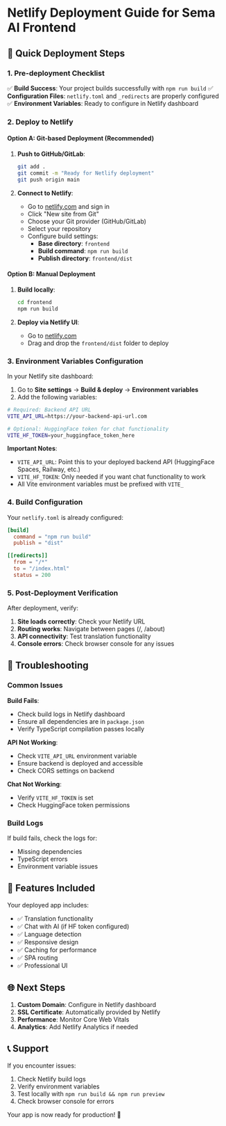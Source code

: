# Netlify Deployment Guide for Sema AI Frontend

## 🚀 Quick Deployment Steps

### 1. Pre-deployment Checklist

✅ **Build Success**: Your project builds successfully with `npm run build`
✅ **Configuration Files**: `netlify.toml` and `_redirects` are properly configured
✅ **Environment Variables**: Ready to configure in Netlify dashboard

### 2. Deploy to Netlify

#### Option A: Git-based Deployment (Recommended)

1. **Push to GitHub/GitLab**:
   ```bash
   git add .
   git commit -m "Ready for Netlify deployment"
   git push origin main
   ```

2. **Connect to Netlify**:
   - Go to [netlify.com](https://netlify.com) and sign in
   - Click "New site from Git"
   - Choose your Git provider (GitHub/GitLab)
   - Select your repository
   - Configure build settings:
     - **Base directory**: `frontend`
     - **Build command**: `npm run build`
     - **Publish directory**: `frontend/dist`

#### Option B: Manual Deployment

1. **Build locally**:
   ```bash
   cd frontend
   npm run build
   ```

2. **Deploy via Netlify UI**:
   - Go to [netlify.com](https://netlify.com)
   - Drag and drop the `frontend/dist` folder to deploy

### 3. Environment Variables Configuration

In your Netlify site dashboard:

1. Go to **Site settings** → **Build & deploy** → **Environment variables**
2. Add the following variables:

```bash
# Required: Backend API URL
VITE_API_URL=https://your-backend-api-url.com

# Optional: HuggingFace token for chat functionality
VITE_HF_TOKEN=your_huggingface_token_here
```

**Important Notes**:
- `VITE_API_URL`: Point this to your deployed backend API (HuggingFace Spaces, Railway, etc.)
- `VITE_HF_TOKEN`: Only needed if you want chat functionality to work
- All Vite environment variables must be prefixed with `VITE_`

### 4. Build Configuration

Your `netlify.toml` is already configured:

```toml
[build]
  command = "npm run build"
  publish = "dist"

[[redirects]]
  from = "/*"
  to = "/index.html"
  status = 200
```

### 5. Post-Deployment Verification

After deployment, verify:

1. **Site loads correctly**: Check your Netlify URL
2. **Routing works**: Navigate between pages (/, /about)
3. **API connectivity**: Test translation functionality
4. **Console errors**: Check browser console for any issues

## 🔧 Troubleshooting

### Common Issues

**Build Fails**:
- Check build logs in Netlify dashboard
- Ensure all dependencies are in `package.json`
- Verify TypeScript compilation passes locally

**API Not Working**:
- Check `VITE_API_URL` environment variable
- Ensure backend is deployed and accessible
- Check CORS settings on backend

**Chat Not Working**:
- Verify `VITE_HF_TOKEN` is set
- Check HuggingFace token permissions

### Build Logs

If build fails, check the logs for:
- Missing dependencies
- TypeScript errors
- Environment variable issues

## 📱 Features Included

Your deployed app includes:
- ✅ Translation functionality
- ✅ Chat with AI (if HF token configured)
- ✅ Language detection
- ✅ Responsive design
- ✅ Caching for performance
- ✅ SPA routing
- ✅ Professional UI

## 🌐 Next Steps

1. **Custom Domain**: Configure in Netlify dashboard
2. **SSL Certificate**: Automatically provided by Netlify
3. **Performance**: Monitor Core Web Vitals
4. **Analytics**: Add Netlify Analytics if needed

## 📞 Support

If you encounter issues:
1. Check Netlify build logs
2. Verify environment variables
3. Test locally with `npm run build && npm run preview`
4. Check browser console for errors

Your app is now ready for production! 🎉
